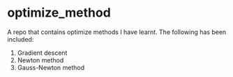 # optimize_method
A repo that contains optimize methods I have learnt.
The following has been included: 

1. Gradient descent
2. Newton method
3. Gauss-Newton method
